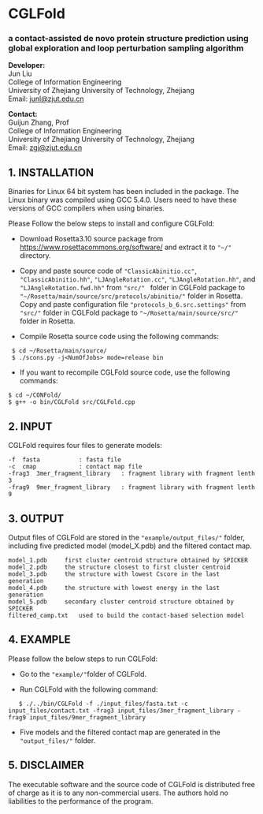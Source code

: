 # CGLFold
### a contact-assisted de novo protein structure prediction using global exploration and loop perturbation sampling algorithm

**Developer:**   
                Jun Liu  
                College of Information Engineering  
                University of Zhejiang University of Technology, Zhejiang  
                Email: junl@zjut.edu.cn  
		
**Contact:**  
                Guijun Zhang, Prof  
                College of Information Engineering  
                University of Zhejiang University of Technology, Zhejiang  
                Email: zgj@zjut.edu.cn  

## 1. INSTALLATION
Binaries for Linux 64 bit system has been included in the package. The Linux binary was compiled using GCC 5.4.0. Users need to have these versions of GCC compilers when using binaries.

Please Follow the below steps to install and configure CGLFold:

- Download Rosetta3.10 source package from https://www.rosettacommons.org/software/ 
and extract it to ``"~/"`` directory.

- Copy and paste source code of ``"ClassicAbinitio.cc"``, ``"ClassicAbinitio.hh"``,   ``"LJAngleRotation.cc"``, ``"LJAngleRotation.hh"``, and ``"LJAngleRotation.fwd.hh"`` from ``"src/" `` folder in CGLFold package to ``"~/Rosetta/main/source/src/protocols/abinitio/"`` folder in Rosetta. Copy and paste configuration file `` "protocols_b_6.src.settings" `` from ``"src/"`` folder in CGLFold package to ``"~/Rosetta/main/source/src/"`` folder in Rosetta.

- Compile Rosetta source code using the following commands:

```
 $ cd ~/Rosetta/main/source/
 $ ./scons.py -j<NumOfJobs> mode=release bin
```

- If you want to recompile CGLFold source code, use the following commands:

```
$ cd ~/CONFold/
$ g++ -o bin/CGLFold src/CGLFold.cpp
```
## 2. INPUT
CGLFold requires four files to generate models:

	-f	fasta			: fasta file
	-c	cmap			: contact map file
	-frag3	3mer_fragment_library	: fragment library with fragment lenth 3
	-frag9	9mer_fragment_library	: fragment library with fragment lenth 9

## 3. OUTPUT
Output files of CGLFold are stored in the ``"example/output_files/"`` folder, including five predicted model (model_X.pdb) and the filtered contact map.

	model_1.pdb		first cluster centroid structure obtained by SPICKER
	model_2.pdb		the structure closest to first cluster centroid
	model_3.pdb		the structure with lowest Cscore in the last generation
	model_4.pdb		the structure with lowest energy in the last generation
	model_5.pdb		secondary cluster centroid structure obtained by SPICKER
	filtered_camp.txt	used to build the contact-based selection model

## 4. EXAMPLE
Please follow the below steps to run CGLFold:

- Go to the ``"example/"``folder of CGLFold.
  
- Run CGLFold with the following command:
  
```
   $ ./../bin/CGLFold -f ./input_files/fasta.txt -c input_files/contact.txt -frag3 input_files/3mer_fragment_library -frag9 input_files/9mer_fragment_library
```

- Five models and the filtered contact map are generated in the ``"output_files/"`` folder.

## 5. DISCLAIMER
The executable software and the source code of CGLFold is distributed free of charge 
as it is to any non-commercial users. The authors hold no liabilities to the performance 
of the program.
